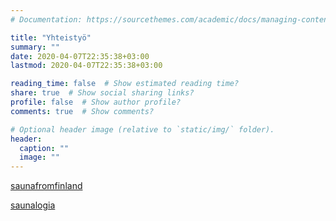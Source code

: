 ```yaml
---
# Documentation: https://sourcethemes.com/academic/docs/managing-content/

title: "Yhteistyö"
summary: ""
date: 2020-04-07T22:35:38+03:00
lastmod: 2020-04-07T22:35:38+03:00

reading_time: false  # Show estimated reading time?
share: true  # Show social sharing links?
profile: false  # Show author profile?
comments: true  # Show comments?

# Optional header image (relative to `static/img/` folder).
header:
  caption: ""
  image: ""
---
```


[saunafromfinland](https://saunafromfinland.com/)

[saunalogia](https://saunologia.fi/)
